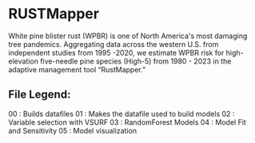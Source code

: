 # RUSTMapper

White pine blister rust (WPBR) is one of North America's most damaging tree pandemics. Aggregating data across the western U.S. from independent studies from 1995 -2020, we estimate WPBR risk for high-elevation five-needle pine species (High-5) from 1980 - 2023 in the adaptive management tool “RustMapper.” 

## File Legend:
00 : Builds datafiles
01 : Makes the datafile used to build models 
02 : Variable selection with VSURF
03 : RandomForest Models
04 : Model Fit and Sensitivity
05 : Model visualization